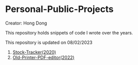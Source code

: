 # Personal-Public-Projects
Creator: Hong Dong

This repository holds snippets of code I wrote over the years.

This repository is updated on 08/02/2023
1. [Stock-Tracker(2020)](./Stock-Tracker/)
2. [Old-Printer-PDF-editor(2022)](./old-printer-PDF-editor/)
